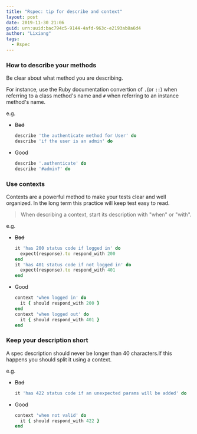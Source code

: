 ```yaml
---
title: "Rspec: tip for describe and context"
layout: post
date: 2019-11-30 21:06
guid: urn:uuid:bac794c5-9144-4afd-963c-e2193ab8a6d4
author: "Lixiang"
tags:
  - Rspec
---
```


### How to describe your methods
Be clear about what method you are describing.

For instance, use the
Ruby documentation convertion of `.`(or `::`) when referring to a class
method's name and `#` when referring to an instance method's name.

e.g.

- ~~Bad~~

    ```ruby
    describe 'the authenticate method for User' do
    describe 'if the user is an admin' do
    ```
- Good

    ```ruby
    describe '.authenticate' do
    describe '#admin?' do
    ```

### Use contexts
Contexts are a powerful method to make your tests clear and well
organized. In the long term this practice will keep test easy to
read.
>When describing a context, start its description with "when" or
"with".

e.g.

- ~~Bad~~

    ```ruby
    it 'has 200 status code if logged in' do
      expect(response).to respond_with 200
    end
    it 'has 401 status code if not logged in' do
      expect(response).to respond_with 401
    end
    ```
- Good

    ```ruby
    context 'when logged in' do
      it { should respond_with 200 }
    end
    context 'when logged out' do
      it { should respond_with 401 }
    end
    ```

### Keep your description short
A spec description should never be longer than 40 characters.If this
happens you should split it using a context.

e.g.

- ~~Bad~~

    ```ruby
    it 'has 422 status code if an unexpected params will be added' do
    ```
- Good

    ```ruby
    context 'when not valid' do
      it { should respond_with 422 }
    end
    ```
